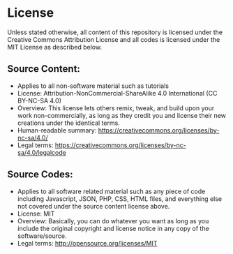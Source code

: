 # License

Unless stated otherwise, all content of this repository is licensed under the Creative Commons Attribution License and all codes is licensed under the MIT License as described below.

## Source Content:
* Applies to all non-software material such as tutorials
* License: Attribution-NonCommercial-ShareAlike 4.0 International (CC BY-NC-SA 4.0)
* Overview: This license lets others remix, tweak, and build upon your work non-commercially, as long as they credit you and license their new creations under the identical terms.
* Human-readable summary: https://creativecommons.org/licenses/by-nc-sa/4.0/
* Legal terms: https://creativecommons.org/licenses/by-nc-sa/4.0/legalcode

## Source Codes:
* Applies to all software related material such as any piece of code including Javascript, JSON, PHP, CSS, HTML files, and everything else not covered under the source content license above.
* License: MIT
* Overview:  Basically, you can do whatever you want as long as you include the original copyright and license notice in any copy of the software/source.
* Legal terms: http://opensource.org/licenses/MIT

